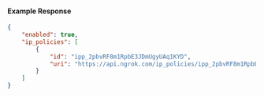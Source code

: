 <!-- Code generated for API Clients. DO NOT EDIT. -->

#### Example Response

```json
{
	"enabled": true,
	"ip_policies": [
		{
			"id": "ipp_2pbvRF8m1RpbE3JDmUgyUAq1KYD",
			"uri": "https://api.ngrok.com/ip_policies/ipp_2pbvRF8m1RpbE3JDmUgyUAq1KYD"
		}
	]
}
```
